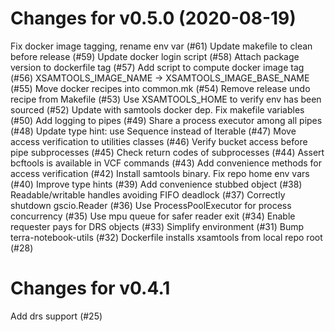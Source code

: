 # Changes for v0.5.0 (2020-08-19)
Fix docker image tagging, rename env var (#61)
Update makefile to clean before release (#59)
Update docker login script (#58)
Attach package version to dockerfile tag (#57)
Add script to compute docker image tag (#56)
XSAMTOOLS_IMAGE_NAME -> XSAMTOOLS_IMAGE_BASE_NAME (#55)
Move docker recipes into common.mk (#54)
Remove release undo recipe from Makefile (#53)
Use XSAMTOOLS_HOME to verify env has been sourced (#52)
Update with samtools docker dep.
Fix makefile variables (#50)
Add logging to pipes (#49)
Share a process executor among all pipes (#48)
Update type hint: use Sequence instead of Iterable (#47)
Move access verification to utilities classes (#46)
Verify bucket access before pipe subprocesses (#45)
Check return codes of subprocesses (#44)
Assert bcftools is available in VCF commands (#43)
Add convenience methods for access verification (#42)
Install samtools binary.
Fix repo home env vars (#40)
Improve type hints (#39)
Add convenience stubbed object (#38)
Readable/writable handles avoiding FIFO deadlock (#37)
Correctly shutdown gscio.Reader (#36)
Use ProcessPoolExecutor for process concurrency (#35)
Use mpu queue for safer reader exit (#34)
Enable requester pays for DRS objects (#33)
Simplify environment (#31)
Bump terra-notebook-utils (#32)
Dockerfile installs xsamtools from local repo root (#28)

# Changes for v0.4.1
Add drs support (#25)
